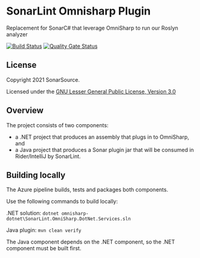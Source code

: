 SonarLint Omnisharp Plugin
==============
Replacement for SonarC# that leverage OmniSharp to run our Roslyn analyzer

[![Build Status](https://dev.azure.com/sonarsource/DotNetTeam%20Project/_apis/build/status/sonarlint/SonarSource.sonarlint-core?branchName=master)](https://dev.azure.com/sonarsource/DotNetTeam%20Project/_build/latest?definitionId=59&branchName=master)
[![Quality Gate Status](https://next.sonarqube.com/sonarqube/api/project_badges/measure?project=org.sonarsource.sonarlint.core%3Asonarlint-core-parent&metric=alert_status)](https://next.sonarqube.com/sonarqube/dashboard?id=org.sonarsource.sonarlint.core%3Asonarlint-core-parent)


License
-------

Copyright 2021 SonarSource.

Licensed under the [GNU Lesser General Public License, Version 3.0](http://www.gnu.org/licenses/lgpl.txt)


Overview
--------
The project consists of two components:
* a .NET project that produces an assembly that plugs in to OmniSharp, and 
* a Java project that produces a Sonar plugin jar that will be consumed in Rider/IntelliJ by SonarLint.


Building locally
----------------
The Azure pipeline builds, tests and packages both components.

Use the following commands to build locally:

.NET solution:
`dotnet omnisharp-dotnet\SonarLint.OmniSharp.DotNet.Services.sln`

Java plugin:
`mvn clean verify`

The Java component depends on the .NET component, so the .NET component must be built first.
